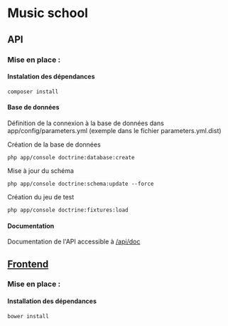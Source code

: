 Music school
============


API
---

### Mise en place :

#### Instalation des dépendances
  
    composer install
    
#### Base de données

Définition de la connexion à la base de données dans app/config/parameters.yml (exemple dans le fichier parameters.yml.dist)

Création de la base de données

    php app/console doctrine:database:create
 
Mise à jour du schéma

    php app/console doctrine:schema:update --force
    
Création du jeu de test

    php app/console doctrine:fixtures:load
    
#### Documentation 
Documentation de l'API accessible à [/api/doc](http://julien.ducro.fr/music-school/web/api/doc)


[Frontend](http://julien.ducro.fr/music-school/web/index.html)
--------

### Mise en place :

#### Installation des dépendances

    bower install
    
    
